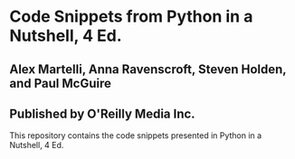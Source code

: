 # Code Snippets from Python in a Nutshell, 4 Ed.
## Alex Martelli, Anna Ravenscroft, Steven Holden, and Paul McGuire
## Published by O'Reilly Media Inc.

This repository contains the code snippets presented in Python in a Nutshell, 4 Ed.